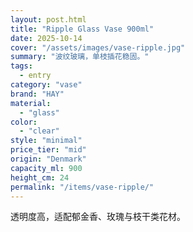 ```yaml
---
layout: post.html
title: "Ripple Glass Vase 900ml"
date: 2025-10-14
cover: "/assets/images/vase-ripple.jpg"
summary: "波纹玻璃，单枝插花稳固。"
tags:
  - entry
category: "vase"
brand: "HAY"
material:
  - "glass"
color:
  - "clear"
style: "minimal"
price_tier: "mid"
origin: "Denmark"
capacity_ml: 900
height_cm: 24
permalink: "/items/vase-ripple/"
---
```

透明度高，适配郁金香、玫瑰与枝干类花材。

